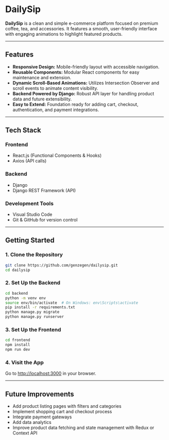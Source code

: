 # DailySip

**DailySip** is a clean and simple e-commerce platform focused on premium coffee, tea, and accessories. It features a smooth, user-friendly interface with engaging animations to highlight featured products.

---

## Features

* **Responsive Design:** Mobile-friendly layout with accessible navigation.
* **Reusable Components:** Modular React components for easy maintenance and extension.
* **Dynamic Scroll-Based Animations:** Utilizes Intersection Observer and scroll events to animate content visibility.
* **Backend Powered by Django:** Robust API layer for handling product data and future extensibility.
* **Easy to Extend:** Foundation ready for adding cart, checkout, authentication, and payment integrations.

---

## Tech Stack

### Frontend

* React.js (Functional Components & Hooks)
* Axios (API calls)

### Backend

* Django
* Django REST Framework (API)

### Development Tools

* Visual Studio Code
* Git & GitHub for version control

---

## Getting Started

### 1. Clone the Repository

```bash
git clone https://github.com/genzegen/dailysip.git
cd dailysip
```

### 2. Set Up the Backend

```bash
cd backend
python -m venv env
source env/bin/activate  # On Windows: env\Scripts\activate
pip install -r requirements.txt
python manage.py migrate
python manage.py runserver
```

### 3. Set Up the Frontend

```bash
cd frontend
npm install
npm run dev
```

### 4. Visit the App

Go to [http://localhost:3000](http://localhost:3000) in your browser.

---

## Future Improvements

* Add product listing pages with filters and categories
* Implement shopping cart and checkout process
* Integrate payment gateways
* Add data analytics
* Improve product data fetching and state management with Redux or Context API
